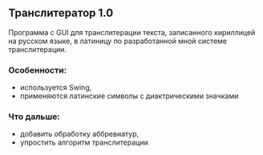 ## Транслитератор 1.0

Программа с GUI для транслитерации текста, записанного кириллицей на русском языке, в латиницу по разработанной мной системе транслитерации.

### Особенности:
* используется Swing,
* применяются латинские символы с диактрическими значками

### Что дальше:
* добавить обработку аббревиатур,
* упростить алгоритм транслитерации
